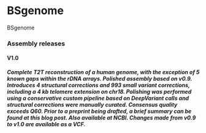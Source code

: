 # BSgenome
BSgenome
### Assembly releases
#### V1.0
##### Complete T2T reconstruction of a human genome, with the exception of 5 known gaps within the rDNA arrays. Polished assembly based on v0.9. Introduces 4 structural corrections and 993 small variant corrections, including a 4 kb telomere extension on chr18. Polishing was performed using a conservative custom pipeline based on DeepVariant calls and structural corrections were manually curated. Consensus quality exceeds Q60. Prior to a preprint being drafted, a brief summary can be found at this blog post. Also available at NCBI. Changes made from v0.9 to v1.0 are available as a VCF.
